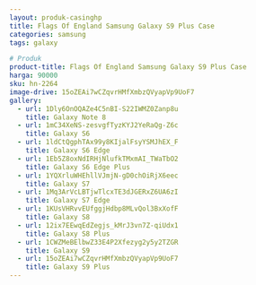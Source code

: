 ```yaml
---
layout: produk-casinghp
title: Flags Of England Samsung Galaxy S9 Plus Case
categories: samsung
tags: galaxy

# Produk
product-title: Flags Of England Samsung Galaxy S9 Plus Case
harga: 90000
sku: hn-2264
image-drive: 15oZEAi7wCZqvrHMfXmbzQVyapVp9UoF7
gallery:
  - url: 1Dly6OnOQAZe4C5nBI-S22IWMZ0Zanp8u
    title: Galaxy Note 8
  - url: 1mC34XeNS-zesvgfTyzKYJ2YeRaQg-Z6c
    title: Galaxy S6
  - url: 1ldCtQgphTAx99y8KIjalFsyYSMJhEX_F
    title: Galaxy S6 Edge
  - url: 1Eb5Z8oxNdIRHjNlufkTMxmAI_TWaTbO2
    title: Galaxy S6 Edge Plus
  - url: 1YQXrluWHEhllVJmjN-gD0chOiRjX6eec
    title: Galaxy S7
  - url: 1Mq3ArVcLBTjwTlcxTE3dJGERxZ6UA6zI
    title: Galaxy S7 Edge
  - url: 1KUsVHRvvEUfggjHdbp8MLvQol3BxXofF
    title: Galaxy S8
  - url: 12ix7EEwqEdZegjs_kMrJ3vn7Z-qiUdx1
    title: Galaxy S8 Plus
  - url: 1CWZMeBElbwZ33E4P2Xfezyg2y5y2TZGR
    title: Galaxy S9
  - url: 15oZEAi7wCZqvrHMfXmbzQVyapVp9UoF7
    title: Galaxy S9 Plus
---
```

